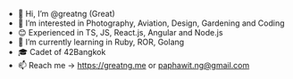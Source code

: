 
- 👋 Hi, I’m @greatng (Great)
- 👀 I’m interested in Photography, Aviation, Design, Gardening and Coding
- 😊 Experienced in TS, JS, React.js, Angular and Node.js
- 🌱 I’m currently learning in Ruby, ROR, Golang
- 🎓 Cadet of 42Bangkok
- 📫 Reach me -> https://greatng.me or paphawit.ng@gmail.com


<!---
greatng/greatng is a ✨ special ✨ repository because its `README.md` (this file) appears on your GitHub profile.
You can click the Preview link to take a look at your changes.
--->
